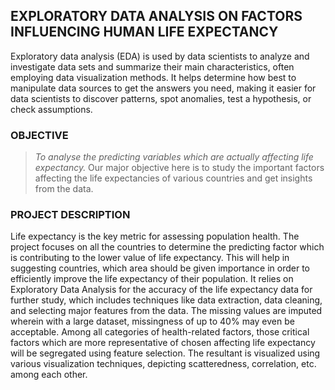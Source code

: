 ## EXPLORATORY DATA ANALYSIS ON FACTORS INFLUENCING HUMAN LIFE EXPECTANCY

Exploratory data analysis (EDA) is used by data scientists to analyze and investigate data sets and summarize their main characteristics, often employing data visualization methods. It helps determine how best to manipulate data sources to get the answers you need, making it easier for data scientists to discover patterns, spot anomalies, test a hypothesis, or check assumptions.

### OBJECTIVE
> _To analyse the predicting variables which are actually affecting life expectancy._
Our major objective here is to study the important factors affecting the life expectancies of various countries and get insights from the data.


### PROJECT DESCRIPTION
Life expectancy is the key metric for assessing population health. The project focuses on all the countries to determine the predicting factor which is contributing to the lower value of life expectancy. This will help in suggesting countries, which area should be given importance in order to efficiently improve the life expectancy of their population.
It relies on Exploratory Data Analysis for the accuracy of the life expectancy data for further study, which includes techniques like data extraction, data cleaning, and selecting major features from the data. The missing values are imputed wherein with a large dataset, missingness of up to 40% may even be acceptable.
Among all categories of health-related factors, those critical factors which are more representative of chosen affecting life expectancy will be segregated using feature selection. The resultant is visualized using various visualization techniques, depicting scatteredness, correlation, etc. among each other.
